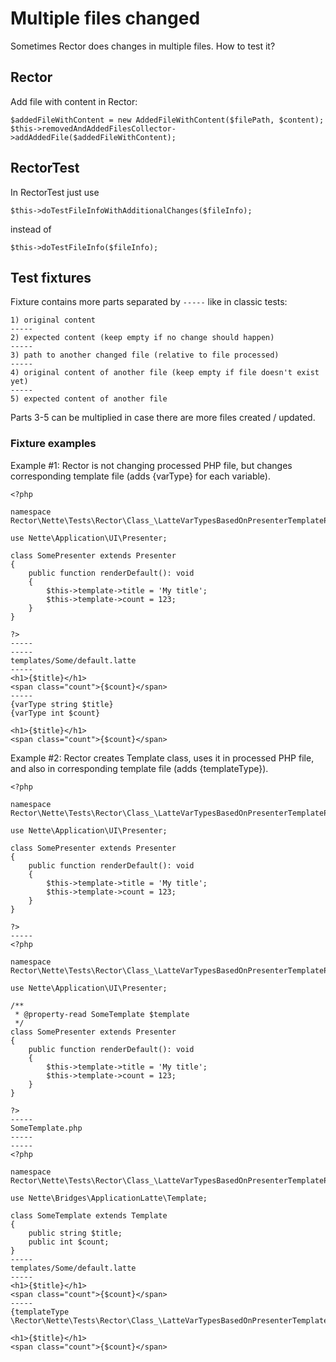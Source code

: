 # Multiple files changed

Sometimes Rector does changes in multiple files. How to test it?

## Rector
Add file with content in Rector:
```
$addedFileWithContent = new AddedFileWithContent($filePath, $content);
$this->removedAndAddedFilesCollector->addAddedFile($addedFileWithContent);
```

## RectorTest
In RectorTest just use
```
$this->doTestFileInfoWithAdditionalChanges($fileInfo);
```
instead of

```
$this->doTestFileInfo($fileInfo);
```

## Test fixtures
Fixture contains more parts separated by `-----` like in classic tests:
```
1) original content
-----
2) expected content (keep empty if no change should happen)
-----
3) path to another changed file (relative to file processed)
-----
4) original content of another file (keep empty if file doesn't exist yet)
-----
5) expected content of another file
```

Parts 3-5 can be multiplied in case there are more files created / updated.

### Fixture examples
Example #1: Rector is not changing processed PHP file, but changes corresponding template file (adds {varType} for each variable).
```
<?php

namespace Rector\Nette\Tests\Rector\Class_\LatteVarTypesBasedOnPresenterTemplateParametersRector\Fixture;

use Nette\Application\UI\Presenter;

class SomePresenter extends Presenter
{
    public function renderDefault(): void
    {
        $this->template->title = 'My title';
        $this->template->count = 123;
    }
}

?>
-----
-----
templates/Some/default.latte
-----
<h1>{$title}</h1>
<span class="count">{$count}</span>
-----
{varType string $title}
{varType int $count}

<h1>{$title}</h1>
<span class="count">{$count}</span>
```

Example #2: Rector creates Template class, uses it in processed PHP file, and also in corresponding template file (adds {templateType}).
```
<?php

namespace Rector\Nette\Tests\Rector\Class_\LatteVarTypesBasedOnPresenterTemplateParametersRector\Fixture;

use Nette\Application\UI\Presenter;

class SomePresenter extends Presenter
{
    public function renderDefault(): void
    {
        $this->template->title = 'My title';
        $this->template->count = 123;
    }
}

?>
-----
<?php

namespace Rector\Nette\Tests\Rector\Class_\LatteVarTypesBasedOnPresenterTemplateParametersRector\Fixture;

use Nette\Application\UI\Presenter;

/**
 * @property-read SomeTemplate $template
 */
class SomePresenter extends Presenter
{
    public function renderDefault(): void
    {
        $this->template->title = 'My title';
        $this->template->count = 123;
    }
}

?>
-----
SomeTemplate.php
-----
-----
<?php

namespace Rector\Nette\Tests\Rector\Class_\LatteVarTypesBasedOnPresenterTemplateParametersRector\Fixture;

use Nette\Bridges\ApplicationLatte\Template;

class SomeTemplate extends Template
{
    public string $title;
    public int $count;
}
-----
templates/Some/default.latte
-----
<h1>{$title}</h1>
<span class="count">{$count}</span>
-----
{templateType \Rector\Nette\Tests\Rector\Class_\LatteVarTypesBasedOnPresenterTemplateParametersRector\Fixture\SomeTemplate}

<h1>{$title}</h1>
<span class="count">{$count}</span>
```
